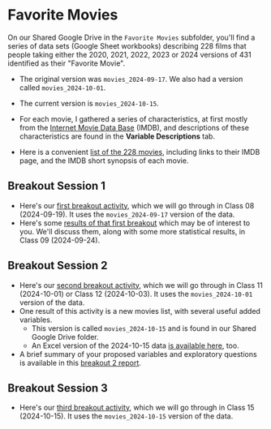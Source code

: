 # Favorite Movies

On our Shared Google Drive in the `Favorite Movies` subfolder, you'll find a series of data sets (Google Sheet workbooks) describing 228 films that people taking either the 2020, 2021, 2022, 2023 or 2024 versions of 431 identified as their "Favorite Movie". 

- The original version was `movies_2024-09-17`. We also had a version called `movies_2024-10-01`.
- The current version is `movies_2024-10-15`.

- For each movie, I gathered a series of characteristics, at first mostly from the [Internet Movie Data Base](https://www.imdb.com/) (IMDB), and descriptions of these characteristics are found in the **Variable Descriptions** tab.
- Here is a convenient [list of the 228 movies](movie_list.md), including links to their IMDB page, and the IMDB short synopsis of each movie.

## Breakout Session 1

- Here's our [first breakout activity](breakout1.md), which we will go through in Class 08 (2024-09-19). It uses the `movies_2024-09-17` version of the data.
- Here's some [results of that first breakout](breakout1_results.md) which may be of interest to you. We'll discuss them, along with some more statistical results, in Class 09 (2024-09-24).

## Breakout Session 2

- Here's our [second breakout activity](breakout2.md), which we will go through in Class 11 (2024-10-01) or Class 12 (2024-10-03). It uses the `movies_2024-10-01` version of the data.
- One result of this activity is a new movies list, with several useful added variables.
    - This version is called `movies_2024-10-15` and is found in our Shared Google Drive folder.
    - An Excel version of the 2024-10-15 data [is available here](https://github.com/THOMASELOVE/431-classes-2024/blob/main/movies/movies_2024-10-15.xlsx), too.
- A brief summary of your proposed variables and exploratory questions is available in this [breakout 2 report](breakout2_results.md).

## Breakout Session 3

- Here's our [third breakout activity](breakout3.md), which we will go through in Class 15 (2024-10-15). It uses the `movies_2024-10-15` version of the data.

